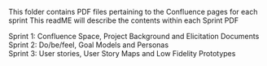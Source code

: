 This folder contains PDF files pertaining to the Confluence pages for each sprint
This readME will describe the contents within each Sprint PDF

Sprint 1: Confluence Space, Project Background and Elicitation Documents  
Sprint 2: Do/be/feel, Goal Models and Personas  
Sprint 3: User stories, User Story Maps and Low Fidelity Prototypes
